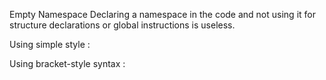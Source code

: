 Empty Namespace
Declaring a namespace in the code and not using it for structure declarations or global instructions is useless.

Using simple style : 

<?php

namespace Y;

class foo {}


namespace X;
// This is useless

?>

Using bracket-style syntax : 

<?php

namespace X {
    // This is useless
}

namespace Y {

    class foo {}

}

?>


